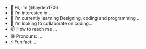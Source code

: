 - 👋 Hi, I’m @hayden1706
- 👀 I’m interested in ...
- 🌱 I’m currently learning Designing, coding and programming  ...
- 💞️ I’m looking to collaborate on coding...
- 📫 How to reach me ...
- 😄 Pronouns: ...
- ⚡ Fun fact: ...

<!---
hayden1706/hayden1706 is a ✨ special ✨ repository because its `README.md` (this file) appears on your GitHub profile.
You can click the Preview link to take a look at your changes.
--->
